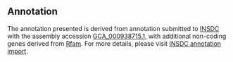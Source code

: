 

Annotation
----------

The annotation presented is derived from annotation submitted to
[INSDC](http://www.insdc.org) with the assembly accession
[GCA\_000938715.1](http://www.ebi.ac.uk/ena/data/view/GCA_000938715.1),
with additional non-coding genes derived from
[Rfam](http://rfam.xfam.org/). For more details, please visit [INSDC
annotation
import](http://ensemblgenomes.org/info/data/insdc_annotation).
